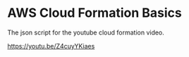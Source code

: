 <h1>AWS Cloud Formation Basics</h1> 

<p>The json script for the youtube cloud formation video.<p>
  
 https://youtu.be/Z4cuyYKiaes
